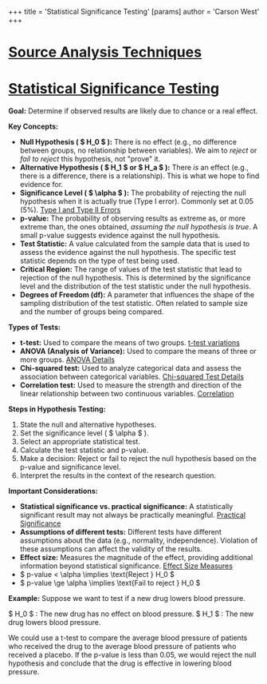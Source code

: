 +++
 title = 'Statistical Significance Testing'
[params]
	author = 'Carson West'
+++
# [Source Analysis Techniques](./../source-analysis-techniques/)
# [Statistical Significance Testing](./../statistical-significance-testing/)

**Goal:** Determine if observed results are likely due to chance or a real effect.

**Key Concepts:**

* **Null Hypothesis ( $ H_0 $ ):**  There is no effect (e.g., no difference between groups, no relationship between variables).  We aim to *reject* or *fail to reject* this hypothesis, not "prove" it.
* **Alternative Hypothesis ( $ H_1 $  or  $ H_a $ ):** There *is* an effect (e.g., there is a difference, there is a relationship).  This is what we hope to find evidence for.
* **Significance Level ( $ \alpha $ ):** The probability of rejecting the null hypothesis when it is actually true (Type I error). Commonly set at 0.05 (5%).  [Type I and Type II Errors](./../type-i-and-type-ii-errors/)
* **p-value:** The probability of observing results as extreme as, or more extreme than, the ones obtained, *assuming the null hypothesis is true*. A small p-value suggests evidence against the null hypothesis.
* **Test Statistic:** A value calculated from the sample data that is used to assess the evidence against the null hypothesis.  The specific test statistic depends on the type of test being used.
* **Critical Region:** The range of values of the test statistic that lead to rejection of the null hypothesis.  This is determined by the significance level and the distribution of the test statistic under the null hypothesis.
* **Degrees of Freedom (df):**  A parameter that influences the shape of the sampling distribution of the test statistic.  Often related to sample size and the number of groups being compared.

**Types of Tests:**

* **t-test:** Used to compare the means of two groups.  [t-test variations](./../t-test-variations/)
* **ANOVA (Analysis of Variance):** Used to compare the means of three or more groups. [ANOVA Details](./../anova-details/)
* **Chi-squared test:** Used to analyze categorical data and assess the association between categorical variables. [Chi-squared Test Details](./../chi-squared-test-details/)
* **Correlation test:** Used to measure the strength and direction of the linear relationship between two continuous variables. [Correlation](./../correlation/)


**Steps in Hypothesis Testing:**

1. State the null and alternative hypotheses.
2. Set the significance level ( $ \alpha $ ).
3. Select an appropriate statistical test.
4. Calculate the test statistic and p-value.
5. Make a decision: Reject or fail to reject the null hypothesis based on the p-value and significance level.
6. Interpret the results in the context of the research question.


**Important Considerations:**

* **Statistical significance vs. practical significance:** A statistically significant result may not always be practically meaningful.  [Practical Significance](./../practical-significance/)
* **Assumptions of different tests:**  Different tests have different assumptions about the data (e.g., normality, independence).  Violation of these assumptions can affect the validity of the results.
* **Effect size:**  Measures the magnitude of the effect, providing additional information beyond statistical significance. [Effect Size Measures](./../effect-size-measures/)
*  $ p-value < \alpha \implies \text{Reject } H_0 $ 
*  $ p-value \ge \alpha \implies \text{Fail to reject } H_0 $ 


**Example:**  Suppose we want to test if a new drug lowers blood pressure.

 $ H_0 $ : The new drug has no effect on blood pressure.
 $ H_1 $ : The new drug lowers blood pressure.


We could use a t-test to compare the average blood pressure of patients who received the drug to the average blood pressure of patients who received a placebo.  If the p-value is less than 0.05, we would reject the null hypothesis and conclude that the drug is effective in lowering blood pressure.
